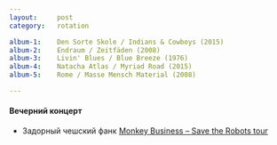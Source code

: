 ```yaml
---
layout:     post
category:   rotation

album-1:    Den Sorte Skole / Indians & Cowboys (2015)
album-2:    Endraum / Zeitfäden (2008)
album-3:    Livin' Blues / Blue Breeze (1976)
album-4:    Natacha Atlas / Myriad Road (2015)
album-5:    Rome / Masse Mensch Material (2008)

---
```


#### Вечерний концерт
- Задорный чешский фанк [Monkey Business – Save the Robots tour](https://www.youtube.com/watch?v=dAsu-w-YrV4])
